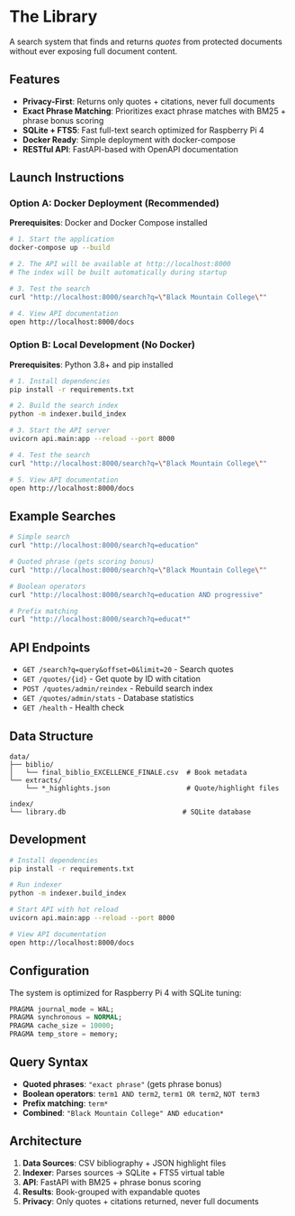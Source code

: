 # The Library

A search system that finds and returns *quotes* from protected documents without ever exposing full document content.

## Features

- **Privacy-First**: Returns only quotes + citations, never full documents
- **Exact Phrase Matching**: Prioritizes exact phrase matches with BM25 + phrase bonus scoring
- **SQLite + FTS5**: Fast full-text search optimized for Raspberry Pi 4
- **Docker Ready**: Simple deployment with docker-compose
- **RESTful API**: FastAPI-based with OpenAPI documentation

## Launch Instructions

### Option A: Docker Deployment (Recommended)

**Prerequisites**: Docker and Docker Compose installed

```bash
# 1. Start the application
docker-compose up --build

# 2. The API will be available at http://localhost:8000
# The index will be built automatically during startup

# 3. Test the search
curl "http://localhost:8000/search?q=\"Black Mountain College\""

# 4. View API documentation
open http://localhost:8000/docs
```

### Option B: Local Development (No Docker)

**Prerequisites**: Python 3.8+ and pip installed

```bash
# 1. Install dependencies
pip install -r requirements.txt

# 2. Build the search index
python -m indexer.build_index

# 3. Start the API server
uvicorn api.main:app --reload --port 8000

# 4. Test the search
curl "http://localhost:8000/search?q=\"Black Mountain College\""

# 5. View API documentation
open http://localhost:8000/docs
```

## Example Searches

```bash
# Simple search
curl "http://localhost:8000/search?q=education"

# Quoted phrase (gets scoring bonus)
curl "http://localhost:8000/search?q=\"Black Mountain College\""

# Boolean operators
curl "http://localhost:8000/search?q=education AND progressive"

# Prefix matching
curl "http://localhost:8000/search?q=educat*"
```

## API Endpoints

- `GET /search?q=query&offset=0&limit=20` - Search quotes
- `GET /quotes/{id}` - Get quote by ID with citation
- `POST /quotes/admin/reindex` - Rebuild search index
- `GET /quotes/admin/stats` - Database statistics
- `GET /health` - Health check

## Data Structure

```
data/
├── biblio/
│   └── final_biblio_EXCELLENCE_FINALE.csv  # Book metadata
└── extracts/
    └── *_highlights.json                   # Quote/highlight files

index/
└── library.db                             # SQLite database
```

## Development

```bash
# Install dependencies
pip install -r requirements.txt

# Run indexer
python -m indexer.build_index

# Start API with hot reload
uvicorn api.main:app --reload --port 8000

# View API documentation
open http://localhost:8000/docs
```

## Configuration

The system is optimized for Raspberry Pi 4 with SQLite tuning:

```sql
PRAGMA journal_mode = WAL;
PRAGMA synchronous = NORMAL;
PRAGMA cache_size = 10000;
PRAGMA temp_store = memory;
```

## Query Syntax

- **Quoted phrases**: `"exact phrase"` (gets phrase bonus)
- **Boolean operators**: `term1 AND term2`, `term1 OR term2`, `NOT term3`
- **Prefix matching**: `term*`
- **Combined**: `"Black Mountain College" AND education*`

## Architecture

1. **Data Sources**: CSV bibliography + JSON highlight files
2. **Indexer**: Parses sources → SQLite + FTS5 virtual table
3. **API**: FastAPI with BM25 + phrase bonus scoring
4. **Results**: Book-grouped with expandable quotes
5. **Privacy**: Only quotes + citations returned, never full documents